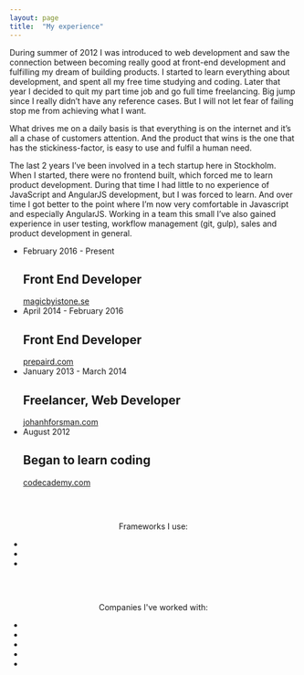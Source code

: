 ```yaml
---
layout: page
title:  "My experience"
---
```

<p>During summer of 2012 I was introduced to web development and saw the connection between becoming really good at front-end development and fulfilling my dream of building products. I started to learn everything about development, and spent all my free time studying and coding. Later that year I decided to quit my part time job and go full time freelancing. Big jump since I really didn’t have any reference cases. But I will not let fear of failing stop me from achieving what I want.</p>
<p>What drives me on a daily basis is that everything is on the internet and it’s all a chase of customers attention. And the product that wins is the one that has the stickiness-factor, is easy to use and fulfil a human need.</p>
<p>The last 2 years I’ve been involved in a tech startup here in Stockholm. When I started, there were no frontend built, which forced me to learn product development. During that time I had little to no experience of JavaScript and AngularJS development, but I was forced to learn. And over time I got better to the point where I’m now very comfortable in Javascript and especially AngularJS. Working in a team this small I’ve also gained experience in user testing, workflow management (git, gulp), sales and product development in general.</p>

<ul class="work-experience">
  <li>
    <div class="bullet"></div>
    <div class="row">
      <time class="column-1-2">February 2016 - Present</time>
      <div class="column-1-2"><h2>Front End Developer</h2><a href="http://www.magicbyistone.se">magicbyistone.se</a></div>
    </div>
  </li>
  <li>
    <div class="bullet"></div>
    <div class="row">
      <time class="column-1-2">April 2014 - February 2016</time>
      <div class="column-1-2"><h2>Front End Developer</h2><a href="http://www.prepaird.com">prepaird.com</a></div>
    </div>
  </li>
  <li>
    <div class="bullet"></div>
    <div class="row">
      <time class="column-1-2">January 2013 - March 2014</time>
      <div class="column-1-2"><h2>Freelancer, Web Developer</h2><a href="http://johanhforsman.com">johanhforsman.com</a></div>
    </div>
  </li>
  <li>
    <div class="bullet"></div>
    <div class="row">
      <time class="column-1-2">August 2012</time>
      <div class="column-1-2"><h2>Began to learn coding</h2><a href="http://www.codecademy.com">codecademy.com</a></div>
    </div>
  </li>
</ul>

<p style="text-align:center;margin-top:60px;">Frameworks I use:</p>
<ul class="frameworks-used">
  <li><a class="angular" href="http://www.angular.io" target="_blank"></a></li>
  <li><a class="gulp" href="http://gulpjs.com/" target="_blank"></a></li>
  <li><a class="sass" href="http://sass-lang.com/" target="_blank"></a></li>
</ul>

<p style="text-align:center;margin-top:60px;">Companies I've worked with:</p>
<ul class="companies-worked-with">
  <li><a class="magic" href="http://www.magicbyistone.se" target="_blank"></a></li>
  <li><a class="stormfors" href="http://www.stormfors.com" target="_blank"></a></li>
  <li><a class="instabridge" href="http://www.instabridge.com" target="_blank"></a></li>
  <li><a class="mediaplanet" href="http://www.mediaplanet.com" target="_blank"></a></li>
  <li><a class="bitrefill" href="http://www.bitrefill.com" target="_blank"></a></li>
</ul>